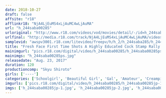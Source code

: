 ```yaml
---
date: 2018-10-27
draft: false
affsite: "r18"
afflinkr18: "NjA4LjEuMS4xLjAuMC4wLjAuMA"
url: "h_244saba00285"
urloriginal: "http://www.r18.com/videos/vod/movies/detail/-/id=h_244saba00285"
urlfinal: "http://media.r18.com/track/NjA4LjEuMS4xLjAuMC4wLjAuMA/videos/vod/movies/detail/-/id=h_244saba00285"
samplevid: "awspv3001.r18.com/litevideo/freepv/h/h_2/h_244saba285/h_244saba285_dmb_w.mp4"
title: "Fresh Face First Time Shots A Highly Educated Cock Stamp Rally Renewal! Pussy Laborer Slut Junior High Gals Usagi-chan"
mainimgurl: "pics.r18.com/digital/video/h_244saba00285/h_244saba00285ps.jpg"
mainimgs: "h_244saba00285ps.jpg"
releasedate: "Aug. 23, 2017"
duration: 120
productioncomp: "Skyu Shiroto"
girls: ['----']
categories: ['Schoolgirl', 'Beautiful Girl', 'Gal', 'Amateur', 'Creampie', 'Hi-Def']
imgurls: ['pics.r18.com/digital/video/h_244saba00285/h_244saba00285jp-1.jpg', 'pics.r18.com/digital/video/h_244saba00285/h_244saba00285jp-2.jpg', 'pics.r18.com/digital/video/h_244saba00285/h_244saba00285jp-3.jpg', 'pics.r18.com/digital/video/h_244saba00285/h_244saba00285jp-4.jpg', 'pics.r18.com/digital/video/h_244saba00285/h_244saba00285jp-5.jpg', 'pics.r18.com/digital/video/h_244saba00285/h_244saba00285jp-6.jpg', 'pics.r18.com/digital/video/h_244saba00285/h_244saba00285jp-7.jpg', 'pics.r18.com/digital/video/h_244saba00285/h_244saba00285jp-8.jpg', 'pics.r18.com/digital/video/h_244saba00285/h_244saba00285jp-9.jpg', 'pics.r18.com/digital/video/h_244saba00285/h_244saba00285jp-10.jpg', 'pics.r18.com/digital/video/h_244saba00285/h_244saba00285jp-11.jpg', 'pics.r18.com/digital/video/h_244saba00285/h_244saba00285jp-12.jpg', 'pics.r18.com/digital/video/h_244saba00285/h_244saba00285jp-13.jpg', 'pics.r18.com/digital/video/h_244saba00285/h_244saba00285jp-14.jpg', 'pics.r18.com/digital/video/h_244saba00285/h_244saba00285jp-15.jpg', 'pics.r18.com/digital/video/h_244saba00285/h_244saba00285jp-16.jpg', 'pics.r18.com/digital/video/h_244saba00285/h_244saba00285jp-17.jpg', 'pics.r18.com/digital/video/h_244saba00285/h_244saba00285jp-18.jpg', 'pics.r18.com/digital/video/h_244saba00285/h_244saba00285jp-19.jpg', 'pics.r18.com/digital/video/h_244saba00285/h_244saba00285jp-20.jpg']
imgs: ['h_244saba00285jp-1.jpg', 'h_244saba00285jp-2.jpg', 'h_244saba00285jp-3.jpg', 'h_244saba00285jp-4.jpg', 'h_244saba00285jp-5.jpg', 'h_244saba00285jp-6.jpg', 'h_244saba00285jp-7.jpg', 'h_244saba00285jp-8.jpg', 'h_244saba00285jp-9.jpg', 'h_244saba00285jp-10.jpg', 'h_244saba00285jp-11.jpg', 'h_244saba00285jp-12.jpg', 'h_244saba00285jp-13.jpg', 'h_244saba00285jp-14.jpg', 'h_244saba00285jp-15.jpg', 'h_244saba00285jp-16.jpg', 'h_244saba00285jp-17.jpg', 'h_244saba00285jp-18.jpg', 'h_244saba00285jp-19.jpg', 'h_244saba00285jp-20.jpg']
---
```

